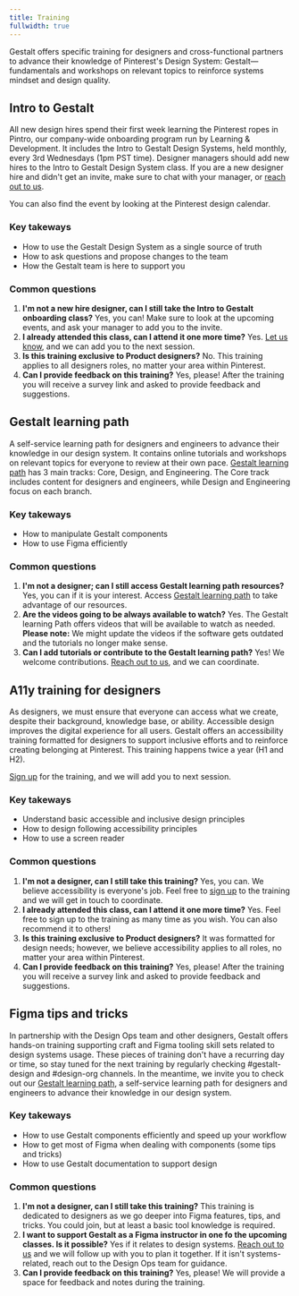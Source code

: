 ```yaml
---
title: Training
fullwidth: true
---
```


Gestalt offers specific training for designers and cross-functional partners to advance their knowledge of Pinterest's Design System: Gestalt—fundamentals and workshops on relevant topics to reinforce systems mindset and design quality.

## Intro to Gestalt

All new design hires spend their first week learning the Pinterest ropes in Pintro, our company-wide onboarding program run by Learning & Development. It includes the Intro to Gestalt Design Systems, held monthly, every 3rd Wednesdays (1pm PST time). Designer managers should add new hires to the Intro to Gestalt Design System class. If you are a new designer hire and didn't get an invite, make sure to chat with your manager, or [reach out to us](https://pinch.pinadmin.com/gestaltSlackDesign).

You can also find the event by looking at the Pinterest design calendar.

### Key takeways
- How to use the Gestalt Design System as a single source of truth
- How to ask questions and propose changes to the team
- How the Gestalt team is here to support you

### Common questions 
1. **I'm not a new hire designer, can I still take the Intro to Gestalt onboarding class?**
Yes, you can! Make sure to look at the upcoming events, and ask your manager to add you to the invite. 
2. **I already attended this class, can I attend it one more time?**
Yes. [Let us know](https://pinch.pinadmin.com/gestaltSlackDesign), and we can add you to the next session. 
3. **Is this training exclusive to Product designers?**
No. This training applies to all designers roles, no matter your area within Pinterest. 
4. **Can I provide feedback on this training?**
Yes, please! After the training you will receive a survey link and asked to provide feedback and suggestions.  

## Gestalt learning path

A self-service learning path for designers and engineers to advance their knowledge in our design system. It contains online tutorials and workshops on relevant topics for everyone to review at their own pace.
[Gestalt learning path](https://w.pinadmin.com/display/EPD/Gestalt+Learning#GestaltLearning-designtrack) has 3 main tracks: Core, Design, and Engineering. 
The Core track includes content for designers and engineers, while Design and Engineering focus on each branch.

### Key takeways
- How to manipulate Gestalt components
- How to use Figma efficiently

### Common questions 
1. **I'm not a designer; can I still access Gestalt learning path resources?**
Yes, you can if it is your interest. Access [Gestalt learning path](https://w.pinadmin.com/display/EPD/Gestalt+Learning#GestaltLearning-designtrack) to take advantage of our resources. 
2. **Are the videos going to be always available to watch?**
Yes. The Gestalt learning Path offers videos that will be available to watch as needed. 
**Please note:** We might update the videos if the software gets outdated and the tutorials no longer make sense.
3. **Can I add tutorials or contribute to the Gestalt learning path?**
Yes! We welcome contributions. [Reach out to us](https://pinch.pinadmin.com/gestaltSlackDesign), and we can coordinate. 

## A11y training for designers

As designers, we must ensure that everyone can access what we create, despite their background, knowledge base, or ability. Accessible design improves the digital experience for all users.
Gestalt offers an accessibility training formatted for designers to support inclusive efforts and to reinforce creating belonging at Pinterest. This training happens twice a year (H1 and H2).

[Sign up](https://coda.io/d/Gestalt-Office-Hours-Onboarding-and-Signup-sheets_dyV2KfOlbm2/A11y-for-designers-Sign-up-sheet_suesc#_lupsF) for the training, and we will add you to next session.

### Key takeways
- Understand basic accessible and inclusive design principles
- How to design following accessibility principles
- How to use a screen reader

### Common questions 
1. **I'm not a designer, can I still take this training?**
Yes, you can. We believe accessibility is everyone's job. Feel free to [sign up](https://coda.io/d/Gestalt-Office-Hours-Onboarding-and-Signup-sheets_dyV2KfOlbm2/A11y-for-designers-Sign-up-sheet_suesc#_lupsF) to the training and we will get in touch to coordinate.
2. **I already attended this class, can I attend it one more time?**
Yes. Feel free to sign up to the training as many time as you wish. You can also recommend it to others! 
3. **Is this training exclusive to Product designers?**
It was formatted for design needs; however, we believe accessibility applies to all roles, no matter your area within Pinterest. 
4. **Can I provide feedback on this training?**
Yes, please! After the training you will receive a survey link and asked to provide feedback and suggestions. 
     
## Figma tips and tricks

In partnership with the Design Ops team and other designers, Gestalt offers hands-on training supporting craft and Figma tooling skill sets related to design systems usage. These pieces of training don't have a recurring day or time, so stay tuned for the next training by regularly checking #gestalt-design and #design-org channels. In the meantime, we invite you to check out our [Gestalt learning path](https://w.pinadmin.com/display/EPD/Gestalt+Learning#GestaltLearning-designtrack), a self-service learning path for designers and engineers to advance their knowledge in our design system.

### Key takeways
- How to use Gestalt components efficiently and speed up your workflow
- How to get most of Figma when dealing with components (some tips and tricks)
- How to use Gestalt documentation to support design 

### Common questions 
1. **I'm not a designer, can I still take this training?**
This training is dedicated to designers as we go deeper into Figma features, tips, and tricks. You could join, but at least a basic tool knowledge is required.
2. **I want to support Gestalt as a Figma instructor in one fo the upcoming classes. Is it possible?**
Yes if it relates to design systems. [Reach out to us](https://pinch.pinadmin.com/gestaltSlackDesign) and we will follow up with you to plan it together. If it isn't systems-related, reach out to the Design Ops team for guidance.
3. **Can I provide feedback on this training?**
Yes, please! We will provide a space for feedback and notes during the training.     
